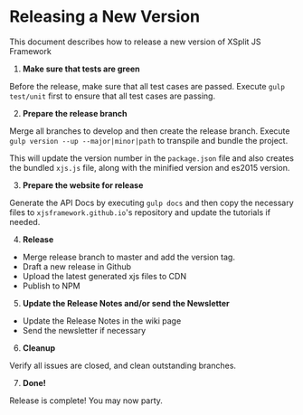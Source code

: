 # Releasing a New Version

This document describes how to release a new version of XSplit JS Framework

1. **Make sure that tests are green**

  Before the release, make sure that all test cases are passed. Execute
`gulp test/unit` first to ensure that all test cases are passing.

2. **Prepare the release branch**

  Merge all branches to develop and then create the release branch. Execute
`gulp version --up --major|minor|path` to transpile and bundle the project.

  This will update the version number in the `package.json` file and also
creates the bundled `xjs.js` file, along with the minified version and es2015
version.

3. **Prepare the website for release**

  Generate the API Docs by executing `gulp docs` and then copy the necessary files
to `xjsframework.github.io`'s repository and update the tutorials if needed.

4. **Release**

  - Merge release branch to master and add the version tag.
  - Draft a new release in Github
  - Upload the latest generated xjs files to CDN
  - Publish to NPM

5. **Update the Release Notes and/or send the Newsletter**

  - Update the Release Notes in the wiki page
  - Send the newsletter if necessary

6. **Cleanup**

  Verify all issues are closed, and clean outstanding branches.

7. **Done!**

  Release is complete! You may now party.
